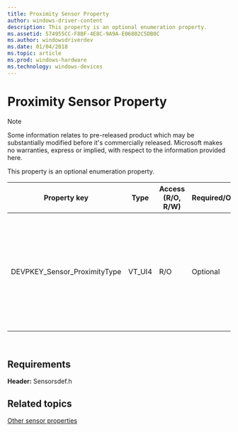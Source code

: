 ```yaml
---
title: Proximity Sensor Property
author: windows-driver-content
description: This property is an optional enumeration property.
ms.assetid: 574955CC-F8BF-4E8C-9A9A-E06802C5DB0C
ms.author: windowsdriverdev
ms.date: 01/04/2018
ms.topic: article
ms.prod: windows-hardware
ms.technology: windows-devices
---
```


# Proximity Sensor Property


>[!NOTE]
> Some information relates to pre-released product which may be substantially modified before it's commercially released.
> Microsoft makes no warranties, express or implied, with respect to the information provided here.

This property is an optional enumeration property.

|Property key|Type|Access (R/O, R/W) |Required/Optional|Description|
|--|--|--|--|--|
|DEVPKEY_Sensor_ProximityType|VT_UI4|R/O|Optional|Describes the type of proximity being detected. It can be HumanProximity or ObjectProximity. For more information, see the ProximityType enumeration.|

 

## Requirements


**Header:** Sensorsdef.h

## Related topics


[Other sensor properties](other-sensor-properties.md)

 

 






